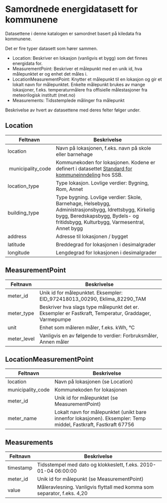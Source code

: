 # Samordnede energidatasett for kommunene

Datasettene i denne katalogen er samordnet basert på kiledata fra kommunene.

Det er fire typer datasett som hører sammen.
- Location: Beskriver en lokasjon (vanligvis et bygg) som det finnes energidata for.
- MeasurementPoint: Beskriver et målepunkt med en unik id, hva målepunktet er og enhet det måles i.
- LocationMeasurementPoint: Knytter et målepunkt til en lokasjon og gir et lokalt navn for målepunktet. Enkelte målepunkt brukes av mange lokasjoner, f.eks. temperaturmålere fra offisielle målestasjoner fra meteorilogisk institutt (met.no)
- Measurements: Tidsstemplede målinger fra målepunkt

Beskrivelse av hvert av datasettene med deres felter følger under.

## Location
| Feltnavn | Beskrivelse  |
| -------- | ------------ |
| location | Navn på lokasjonen, f.eks. navn på skole eller barnehage |
| municipality_code | Kommunekoden for lokasjonen. Kodene er definert i datasettet [Standard for kommuneinndeling](https://www.ssb.no/klass/klassifikasjoner/131/koder) hos SSB. |
| location_type | Type lokasjon. Lovlige verdier: Bygning, Rom, Annet |
| building_type | Type bygning. Lovlige verdier: Skole, Barnehage, Helsebygg, Administrasjonsbygg, Idrettsbygg, Kirkelig bygg, Beredskapsbygg, Bydels- og fritidsbygg, Kulturbygg, Varmesentral, Annet bygg |
| address | Adresse til lokasjonen / bygget |
| latitude | Breddegrad for lokasjonen i desimalgrader |
| longitude | Lengdegrad for lokasjonen i desimalgrader |
 
## MeasurementPoint
| Feltnavn | Beskrivelse  |
| -------- | ------------ |
| meter_id | Unik id for målepunktet. Eksempler: EID_972418013_00290, Eklima_82290_TAM |
| meter_type | Beskriver hva slags type målepunkt det er. Eksempler er Fastkraft, Temperatur, Graddager, Varmepumpe |
| unit | Enhet som måleren måler, f.eks. kWh, °C |
| meter_level | Vanligvis en av følgende to verdier: Forbruksmåler, Annen måler |
 
## LocationMeasurementPoint
| Feltnavn | Beskrivelse  |
| -------- | ------------ |
| location | Navn på lokasjonen (se Location) |
| municipality_code | Kommunekoden for lokasjonen |
| meter_id | Unik id for målepunktet (se MeasurementPoint) |
| meter_name | Lokalt navn for målepunktet (unikt bare innenfor lokasjonen). Eksempler: Temp middel, Fastkraft, Fastkraft 67756 |
 
## Measurements
| Feltnavn | Beskrivelse  |
| -------- | ------------ |
| timestamp | Tidsstempel med dato og klokkeslett, f.eks. 2010-01-04 06:00:00 |
| meter_id | Unik id for målepunkt (se MeasurementPoint) |
| value | Måleravlesning. Vanligvis flyttall med komma som separator, f.eks. 4,20 |
 
